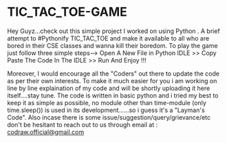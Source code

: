# TIC_TAC_TOE-GAME
Hey Guyz...check out this simple project I worked on using Python . A brief attempt to #Pythonify TIC_TAC_TOE and make it available to all who are bored in their CSE classes and wanna kill their boredom. To play the game just follow three simple steps-->  Open A New File in Python IDLE >> Copy Paste The Code In The IDLE >> Run And Enjoy !!!

Moreover, I would encourage all the "Coders" out there to update the code as per their own interests. To make it much easier for you i am working on line by line explaination of my code and will be shortly uploading it here itself....stay tune. The code is written in basic python and i tried my best to keep it as simple as possible, no module other than time-module (only time.sleep()) is used in its development......so i guess it's a "Layman's Code". Also incase there is some issue/suggestion/query/grievance/etc don't be hesitant to reach out to us through email at : codraw.official@gmail.com 
                                                                                                    
